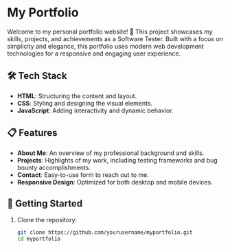 # My Portfolio

Welcome to my personal portfolio website! 🎉 This project showcases my skills, projects, and achievements as a Software Tester. Built with a focus on simplicity and elegance, this portfolio uses modern web development technologies for a responsive and engaging user experience.

## 🛠️ Tech Stack

- **HTML**: Structuring the content and layout.
- **CSS**: Styling and designing the visual elements.
- **JavaScript**: Adding interactivity and dynamic behavior.

## 📋 Features

- **About Me**: An overview of my professional background and skills.
- **Projects**: Highlights of my work, including testing frameworks and bug bounty accomplishments.
- **Contact**: Easy-to-use form to reach out to me.
- **Responsive Design**: Optimized for both desktop and mobile devices.

## 🚀 Getting Started

1. Clone the repository:
   ```bash
   git clone https://github.com/yourusername/myportfolio.git
   cd myportfolio
